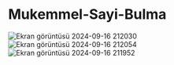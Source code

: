 # Mukemmel-Sayi-Bulma
![Ekran görüntüsü 2024-09-16 212030](https://github.com/user-attachments/assets/ac5bbc19-a956-4989-9f80-0fec364481c2)
![Ekran görüntüsü 2024-09-16 212054](https://github.com/user-attachments/assets/fdef9004-7d54-4fcb-8592-d268f2ac1f50)
![Ekran görüntüsü 2024-09-16 211952](https://github.com/user-attachments/assets/3e0c661f-da40-4835-93f1-7a05f100cd11)
